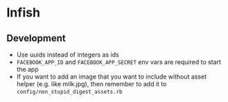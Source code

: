 # Infish

## Development

- Use uuids instead of integers as ids
- `FACEBOOK_APP_ID` and `FACEBOOK_APP_SECRET` env vars are required to start the app
- If you want to add an image that you want to include without asset helper (e.g. like milk.jpg), then remember to add it to `config/non_stupid_digest_assets.rb`
